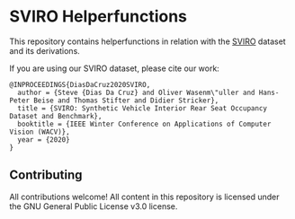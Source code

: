 # SVIRO Helperfunctions
This repository contains helperfunctions in relation with the [SVIRO](https://sviro.kl.dfki.de) dataset and its derivations.

If you are using our SVIRO dataset, please cite our work:

```
@INPROCEEDINGS{DiasDaCruz2020SVIRO,
  author = {Steve {Dias Da Cruz} and Oliver Wasenm\"uller and Hans-Peter Beise and Thomas Stifter and Didier Stricker},
  title = {SVIRO: Synthetic Vehicle Interior Rear Seat Occupancy Dataset and Benchmark},
  booktitle = {IEEE Winter Conference on Applications of Computer Vision (WACV)},
  year = {2020}
}
```

## Contributing

All contributions welcome! All content in this repository is licensed under the GNU General Public License v3.0 license.

